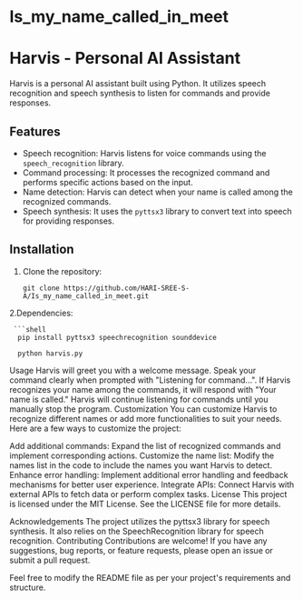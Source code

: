 # Is_my_name_called_in_meet






# Harvis - Personal AI Assistant

Harvis is a personal AI assistant built using Python. It utilizes speech recognition and speech synthesis to listen for commands and provide responses.

## Features

- Speech recognition: Harvis listens for voice commands using the `speech_recognition` library.
- Command processing: It processes the recognized command and performs specific actions based on the input.
- Name detection: Harvis can detect when your name is called among the recognized commands.
- Speech synthesis: It uses the `pyttsx3` library to convert text into speech for providing responses.

## Installation

1. Clone the repository:

   ```shell
   git clone https://github.com/HARI-SREE-S-A/Is_my_name_called_in_meet.git
2.Dependencies:

     ```shell
      pip install pyttsx3 speechrecognition sounddevice

      python harvis.py
Usage
Harvis will greet you with a welcome message.
Speak your command clearly when prompted with "Listening for command...".
If Harvis recognizes your name among the commands, it will respond with "Your name is called."
Harvis will continue listening for commands until you manually stop the program.
Customization
You can customize Harvis to recognize different names or add more functionalities to suit your needs. Here are a few ways to customize the project:

Add additional commands: Expand the list of recognized commands and implement corresponding actions.
Customize the name list: Modify the names list in the code to include the names you want Harvis to detect.
Enhance error handling: Implement additional error handling and feedback mechanisms for better user experience.
Integrate APIs: Connect Harvis with external APIs to fetch data or perform complex tasks.
License
This project is licensed under the MIT License. See the LICENSE file for more details.

Acknowledgements
The project utilizes the pyttsx3 library for speech synthesis.
It also relies on the SpeechRecognition library for speech recognition.
Contributing
Contributions are welcome! If you have any suggestions, bug reports, or feature requests, please open an issue or submit a pull request.




Feel free to modify the README file as per your project's requirements and structure.














